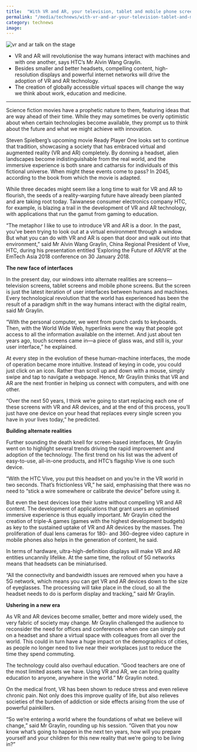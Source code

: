 ```yaml
---
title:  "With VR and AR, your television, tablet and mobile phone screens may soon go the way of the dinosaur"
permalink: "/media/technews/with-vr-and-ar-your-television-tablet-and-mobile-phone-screens-may-soon-go-the-way-of-the-dinosaur"
category: technews
image: 
---
```


![vr and ar talk on the stage](/images/technews/with-vr-and-ar-your-television-tablet-and-mobile-phone-screens-may-soon-go-the-way-of-the-dinosaur-part-1.jpg)

- VR and AR will revolutionise the way humans interact with machines and with one another, says HTC’s Mr Alvin Wang Graylin.
- Besides smaller and better headsets, compelling content, high-resolution displays and powerful internet networks will drive the adoption of VR and AR technology.
- The creation of globally accessible virtual spaces will change the way we think about work, education and medicine.

---

Science fiction movies have a prophetic nature to them, featuring ideas that are way ahead of their time. While they may sometimes be overly optimistic about when certain technologies become available, they prompt us to think about the future and what we might achieve with innovation.

Steven Spielberg’s upcoming movie Ready Player One looks set to continue that tradition, showcasing a society that has embraced virtual and augmented reality (VR and AR) completely. By donning a headset, alien landscapes become indistinguishable from the real world, and the immersive experience is both snare and catharsis for individuals of this fictional universe. When might these events come to pass? In 2045, according to the book from which the movie is adapted.

While three decades might seem like a long time to wait for VR and AR to flourish, the seeds of a reality-warping future have already been planted and are taking root today. Taiwanese consumer electronics company HTC, for example, is blazing a trail in the development of VR and AR technology, with applications that run the gamut from gaming to education.

“The metaphor I like to use to introduce VR and AR is a door. In the past, you’ve been trying to look out at a virtual environment through a window. But what you can do with VR and AR is open that door and walk out into that environment,” said Mr Alvin Wang Graylin, China Regional President of Vive, HTC, during his presentation entitled ‘Exploring the Future of AR/VR’ at the EmTech Asia 2018 conference on 30 January 2018.


**The new face of interfaces**

In the present day, our windows into alternate realities are screens—television screens, tablet screens and mobile phone screens. But the screen is just the latest iteration of user interfaces between humans and machines. Every technological revolution that the world has experienced has been the result of a paradigm shift in the way humans interact with the digital realm, said Mr Graylin.

“With the personal computer, we went from punch cards to keyboards. Then, with the World Wide Web, hyperlinks were the way that people got access to all the information available on the internet. And just about ten years ago, touch screens came in—a piece of glass was, and still is, your user interface,” he explained.

At every step in the evolution of these human-machine interfaces, the mode of operation became more intuitive. Instead of keying in code, you could just click on an icon. Rather than scroll up and down with a mouse, simply swipe and tap to navigate a webpage. Hence, Mr Graylin thinks that VR and AR are the next frontier in helping us connect with computers, and with one other.

“Over the next 50 years, I think we’re going to start replacing each one of these screens with VR and AR devices, and at the end of this process, you’ll just have one device on your head that replaces every single screen you have in your lives today,” he predicted.


**Building alternate realities**

 Further sounding the death knell for screen-based interfaces, Mr Graylin went on to highlight several trends driving the rapid improvement and adoption of the technology. The first trend on his list was the advent of easy-to-use, all-in-one products, and HTC’s flagship Vive is one such device. 

“With the HTC Vive, you put this headset on and you’re in the VR world in two seconds. That’s frictionless VR,” he said, emphasising that there was no need to “stick a wire somewhere or calibrate the device” before using it.

But even the best devices lose their lustre without compelling VR and AR content. The development of applications that grant users an optimised immersive experience is thus equally important. Mr Graylin cited the creation of triple-A games (games with the highest development budgets) as key to the sustained uptake of VR and AR devices by the masses. The proliferation of dual lens cameras for 180- and 360-degree video capture in mobile phones also helps in the generation of content, he said.

In terms of hardware, ultra-high-definition displays will make VR and AR entities uncannily lifelike. At the same time, the rollout of 5G networks means that headsets can be miniaturised.

“All the connectivity and bandwidth issues are removed when you have a 5G network, which means you can get VR and AR devices down to the size of eyeglasses. The processing will take place in the cloud, so all the headset needs to do is perform display and tracking,” said Mr Graylin.


**Ushering in a new era**

 As VR and AR devices become smaller, better and more widely used, the very fabric of society may change. Mr Graylin challenged the audience to reconsider the need for offices and conferences when one can simply put on a headset and share a virtual space with colleagues from all over the world. This could in turn have a huge impact on the demographics of cities, as people no longer need to live near their workplaces just to reduce the time they spend commuting.

The technology could also overhaul education. “Good teachers are one of the most limited assets we have. Using VR and AR, we can bring quality education to anyone, anywhere in the world.” Mr Graylin noted.

On the medical front, VR has been shown to reduce stress and even relieve chronic pain. Not only does this improve quality of life, but also relieves societies of the burden of addiction or side effects arising from the use of powerful painkillers.

“So we’re entering a world where the foundations of what we believe will change,” said Mr Graylin, rounding up his session. “Given that you now know what’s going to happen in the next ten years, how will you prepare yourself and your children for this new reality that we’re going to be living in?”
